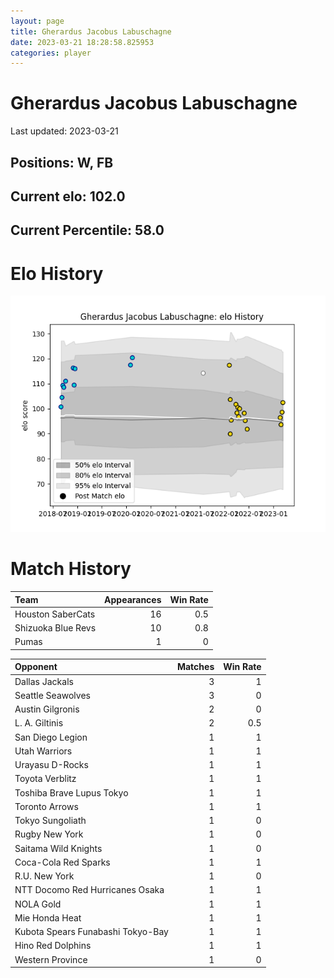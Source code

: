 ```yaml
---  
layout: page  
title: Gherardus Jacobus Labuschagne  
date: 2023-03-21 18:28:58.825953  
categories: player  
---
```

# Gherardus Jacobus Labuschagne


Last updated: 2023-03-21
## Positions: W, FB

## Current elo: 102.0

## Current Percentile: 58.0

# Elo History


![elo history](history_GherardusJacobusLabuschagne.png)
# Match History


| Team               |   Appearances |   Win Rate |
|:-------------------|--------------:|-----------:|
| Houston SaberCats  |            16 |        0.5 |
| Shizuoka Blue Revs |            10 |        0.8 |
| Pumas              |             1 |        0   |

| Opponent                          |   Matches |   Win Rate |
|:----------------------------------|----------:|-----------:|
| Dallas Jackals                    |         3 |        1   |
| Seattle Seawolves                 |         3 |        0   |
| Austin Gilgronis                  |         2 |        0   |
| L. A. Giltinis                    |         2 |        0.5 |
| San Diego Legion                  |         1 |        1   |
| Utah Warriors                     |         1 |        1   |
| Urayasu D-Rocks                   |         1 |        1   |
| Toyota Verblitz                   |         1 |        1   |
| Toshiba Brave Lupus Tokyo         |         1 |        1   |
| Toronto Arrows                    |         1 |        1   |
| Tokyo Sungoliath                  |         1 |        0   |
| Rugby New York                    |         1 |        0   |
| Saitama Wild Knights              |         1 |        0   |
| Coca-Cola Red Sparks              |         1 |        1   |
| R.U. New York                     |         1 |        0   |
| NTT Docomo Red Hurricanes Osaka   |         1 |        1   |
| NOLA Gold                         |         1 |        1   |
| Mie Honda Heat                    |         1 |        1   |
| Kubota Spears Funabashi Tokyo-Bay |         1 |        1   |
| Hino Red Dolphins                 |         1 |        1   |
| Western Province                  |         1 |        0   |